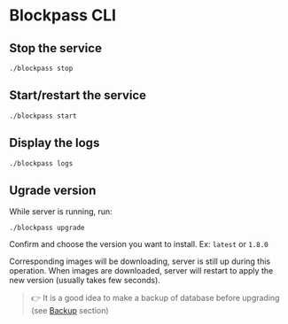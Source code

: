 # Blockpass CLI

## Stop the service

  `./blockpass stop`

## Start/restart the service

  `./blockpass start`

## Display the logs

  `./blockpass logs`

## Ugrade version

While server is running, run:

  `./blockpass upgrade`

Confirm and choose the version you want to install.
Ex: `latest` or `1.8.0`

Corresponding images will be downloading, server is still up during this operation.
When images are downloaded, server will restart to apply the new version (usually takes few seconds).

> :point_right: It is a good idea to make a backup of database before upgrading (see [Backup](./backup.md) section)